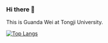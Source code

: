 ### Hi there 👋

This is Guanda Wei at Tongji University.

[![Top Langs](https://github-readme-stats.vercel.app/api/top-langs/?username=TezaLeMon&layout=compact)](https://github.com/TezaLeMon/github-readme-stats)

<!--
**TezaLeMon/TezaLeMon** is a ✨ _special_ ✨ repository because its `README.md` (this file) appears on your GitHub profile.

Here are some ideas to get you started:

- 🔭 I’m currently working on ...
- 🌱 I’m currently learning ...
- 👯 I’m looking to collaborate on ...
- 🤔 I’m looking for help with ...
- 💬 Ask me about ...
- 📫 How to reach me: ...
- 😄 Pronouns: ...
- ⚡ Fun fact: ...
-->

